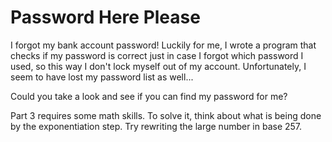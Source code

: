 # Password Here Please

I forgot my bank account password! Luckily for me, I wrote a program that checks if my password is correct just in case I forgot which password I used, so this way I don't lock myself out of my account. Unfortunately, I seem to have lost my password list as well...

Could you take a look and see if you can find my password for me?

Part 3 requires some math skills. To solve it, think about what is being done by the exponentiation step. Try rewriting the large number in base 257.
